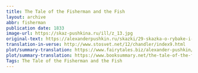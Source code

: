 ```yaml
---
title: The Tale of the Fisherman and the Fish
layout: archive
abbr: fisherman
publication date: 1833
image-url: https://skaz-pushkina.ru/ill/z_13.jpg
original-text: https://alexanderpushkin.ru/skazki/29-skazka-o-rybake-i-rybke-1833.html
translation-in-verse: http://www.stosvet.net/12/chandler/index9.html
plot/summary-translation: https://www.fairytales.biz/alexander-pushkin/fisherman-and-the-golden-fish.htm
plot/summary-translation: https://www.booksummary.net/the-tale-of-the-fisherman-and-the-fish-alexander-pushki
Tags: The Tale of the Fisherman and the Fish
---
```

